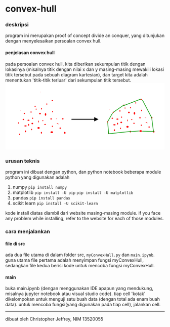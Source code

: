 # convex-hull

### deskripsi

program ini merupakan proof of concept divide an conquer, yang ditunjukan dengan menyelesaikan persoalan convex hull.

#### penjelasan convex hull

pada persoalan convex hull, kita diberikan sekumpulan titik dengan lokasinya (misalnya titik dengan nilai x dan y masing-masing mewakili lokasi titik tersebut pada sebuah diagram kartesian), dan target kita adalah menentukan 'titik-titik terluar' dari sekumpulan titik tersebut.
![ilustrasi convex hull](./ConvexHull.png)

### urusan teknis

program ini dibuat dengan python, dan python notebook
beberapa module python yang digunakan adalah

1. numpy `pip install numpy`
2. matplotlib `pip install -U pip` `pip install -U matplotlib`
3. pandas `pip install pandas`
4. scikit learn `pip install -U scikit-learn`

kode install diatas diambil dari website masing-masing module.
if you face any problem while installing, refer to the website for each of those modules.

### cara menjalankan

#### file di src

ada dua file utama di dalam folder src, `myConvexHull.py` dan `main.ipynb`. guna utama file pertama adalah menyimpan fungsi myConvexHull, sedangkan file kedua berisi kode untuk mencoba fungsi myConvexHull.

#### main

buka main.ipynb (dengan menggunakan IDE apapun yang mendukung, misalnya jupyter notebook atau visual studio code). tiap cell 'kotak' dikelompokan untuk menguji satu buah data (dengan total ada enam buah data). untuk mencoba fungsi(yang digunakan pada tiap cell), jalankan cell.

---

dibuat oleh Christopher Jeffrey, NIM 13520055
